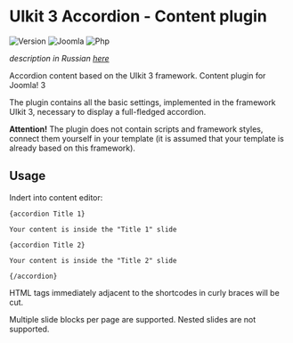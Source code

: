 # UIkit 3 Accordion - Content plugin

![Version](https://img.shields.io/badge/VERSION-1.0.0-0366d6.svg?style=for-the-badge)
![Joomla](https://img.shields.io/badge/joomla-3.7+-1A3867.svg?style=for-the-badge)
![Php](https://img.shields.io/badge/php-5.6+-8892BF.svg?style=for-the-badge)

_description in Russian [here](README.ru.md)_

Accordion content based on the UIkit 3 framework. Content plugin for Joomla! 3

The plugin contains all the basic settings, implemented in the framework UIkit 3, necessary to display a full-fledged accordion.

**Attention!** The plugin does not contain scripts and framework styles, connect them yourself in your template (it is assumed that your template is already based on this framework).

## Usage

Indert into content editor:

```
{accordion Title 1}

Your content is inside the "Title 1" slide

{accordion Title 2}

Your content is inside the "Title 2" slide

{/accordion}
```

HTML tags immediately adjacent to the shortcodes in curly braces will be cut.

Multiple slide blocks per page are supported. Nested slides are not supported.